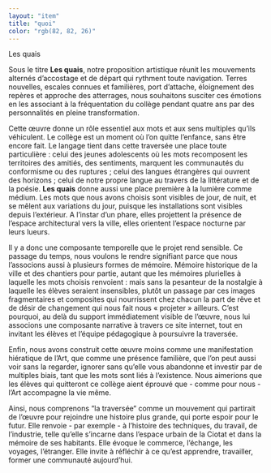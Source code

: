 ```yaml
---
layout: "item"
title: "quoi"
color: "rgb(82, 82, 26)"
---
```


Les quais

Sous le titre **Les quais**, notre proposition artistique réunit les mouvements alternés d’accostage et de départ qui rythment toute navigation. Terres nouvelles, escales connues et familières, port d’attache, éloignement des repères et approche des atterrages, nous souhaitons susciter ces émotions en les associant à la fréquentation du collège pendant quatre ans par des personnalités en pleine transformation.

Cette œuvre donne un rôle essentiel aux mots et aux sens multiples qu’ils véhiculent. Le collège est un moment où l’on quitte l’enfance, sans être encore fait. Le langage tient dans cette traversée une place toute particulière : celui des jeunes adolescents où les mots recomposent les territoires des amitiés, des sentiments, marquent les communautés du conformisme ou des ruptures ; celui des langues étrangères qui ouvrent des horizons ; celui de notre propre langue au travers de la littérature et de la poésie.
**Les quais** donne aussi une place première à la lumière comme médium. Les mots que nous avons choisis sont visibles de jour, de nuit, et se mêlent aux variations du jour, puisque les installations sont visibles depuis l’extérieur. A l’instar d’un phare, elles projettent la présence de l’espace architectural vers la ville, elles orientent l’espace nocturne par leurs lueurs.

Il y a donc une composante temporelle que le projet rend sensible. Ce passage du temps, nous voulons le rendre signifiant parce que nous l’associons aussi à plusieurs formes de mémoire. Mémoire historique de la ville et des chantiers pour partie, autant que les mémoires plurielles à laquelle les mots choisis renvoient : mais sans la pesanteur de la nostalgie à laquelle les élèves seraient insensibles, plutôt un passage par ces images fragmentaires et composites qui nourrissent chez chacun la part de rêve et de désir de changement qui nous fait nous « projeter » ailleurs.
C’est pourquoi, au delà du support immédiatement visible de l’œuvre, nous lui associons une composante narrative à travers ce site internet, tout en invitant les élèves et l’équipe pédagogique à poursuivre la traversée.

Enfin, nous avons construit cette œuvre moins comme une manifestation hiératique de l’Art, que comme une présence familière, que l’on peut aussi voir sans la regarder, ignorer sans qu’elle vous abandonne et investir par de multiples biais, tant que les mots sont liés à l’existence. Nous aimerions que les élèves qui quitteront ce collège aient éprouvé que - comme pour nous - l’Art accompagne la vie même.

Ainsi, nous comprenons “la traversée“ comme un mouvement qui partirait de l’œuvre pour rejoindre une histoire plus grande, qui porte espoir pour le futur. Elle renvoie - par exemple - à l’histoire des techniques, du travail, de l’industrie, telle qu’elle s’incarne dans l’espace urbain de la Ciotat et dans la mémoire de ses habitants. Elle évoque le commerce, l’échange, les voyages, l’étranger. Elle invite à réfléchir à ce qu’est apprendre, travailler, former une communauté aujourd’hui.

